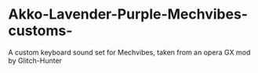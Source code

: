 # Akko-Lavender-Purple-Mechvibes-customs-
A custom keyboard sound set for Mechvibes, taken from an opera GX mod by Glitch-Hunter
